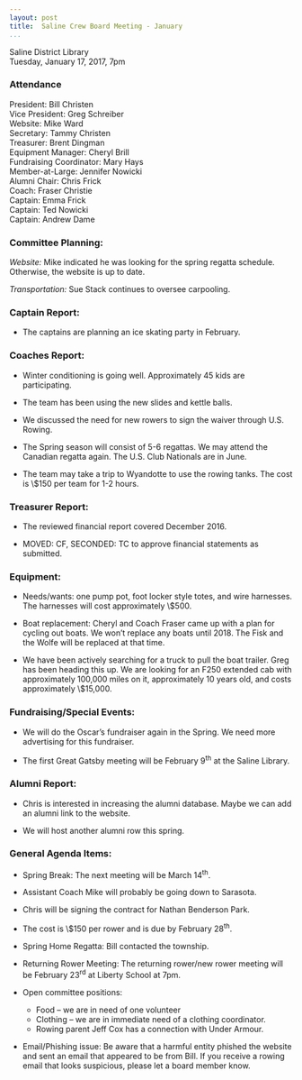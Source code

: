 ```yaml
---
layout: post  
title:  Saline Crew Board Meeting - January  
...
```



Saline District Library  
Tuesday, January 17, 2017, 7pm

### Attendance

President: Bill Christen  
Vice President: Greg Schreiber  
Website: Mike Ward  
Secretary: Tammy Christen  
Treasurer: Brent Dingman  
Equipment Manager: Cheryl Brill  
Fundraising Coordinator: Mary Hays  
Member-at-Large: Jennifer Nowicki  
Alumni Chair: Chris Frick  
Coach: Fraser Christie  
Captain: Emma Frick  
Captain: Ted Nowicki  
Captain: Andrew Dame

### Committee Planning:

*Website:* Mike indicated he was looking for the spring regatta
schedule. Otherwise, the website is up to date.

*Transportation:* Sue Stack continues to oversee carpooling.

### Captain Report:

-   The captains are planning an ice skating party in February.

### Coaches Report:

-   Winter conditioning is going well. Approximately 45 kids are
    participating.

-   The team has been using the new slides and kettle balls.

-   We discussed the need for new rowers to sign the waiver through U.S.
    Rowing.

-   The Spring season will consist of 5-6 regattas. We may attend the
    Canadian regatta again. The U.S. Club Nationals are in June.

-   The team may take a trip to Wyandotte to use the rowing tanks. The
    cost is \\$150 per team for 1-2 hours.

### Treasurer Report:

-   The reviewed financial report covered December 2016.

-   MOVED: CF, SECONDED: TC to approve financial statements as
    submitted.

### Equipment:

-   Needs/wants: one pump pot, foot locker style totes, and wire
    harnesses. The harnesses will cost approximately \\$500.

-   Boat replacement: Cheryl and Coach Fraser came up with a plan for
    cycling out boats. We won’t replace any boats until 2018. The Fisk
    and the Wolfe will be replaced at that time.

-   We have been actively searching for a truck to pull the boat
    trailer. Greg has been heading this up. We are looking for an F250
    extended cab with approximately 100,000 miles on it, approximately
    10 years old, and costs approximately \\$15,000.

### Fundraising/Special Events:

-   We will do the Oscar’s fundraiser again in the Spring. We need more
    advertising for this fundraiser.

-   The first Great Gatsby meeting will be February 9<sup>th</sup> at
    the Saline Library.

### Alumni Report:

-   Chris is interested in increasing the alumni database. Maybe we can
    add an alumni link to the website.

-   We will host another alumni row this spring.

### General Agenda Items:

-   Spring Break: The next meeting will be March 14<sup>th</sup>.

-   Assistant Coach Mike will probably be going down to Sarasota.

-   Chris will be signing the contract for Nathan Benderson Park.

-   The cost is \\$150 per rower and is due by February
    28<sup>th</sup>.

-   Spring Home Regatta: Bill contacted the township.

-   Returning Rower Meeting: The returning rower/new rower meeting will
    be February 23<sup>rd</sup> at Liberty School at 7pm.

-   Open committee positions:

    -   Food – we are in need of one volunteer
    -   Clothing – we are in immediate need of a clothing coordinator.
    -   Rowing parent Jeff Cox has a connection with Under Armour.

-   Email/Phishing issue: Be aware that a harmful entity phished the
    website and sent an email that appeared to be from Bill. If you
    receive a rowing email that looks suspicious, please let a board
    member know.


